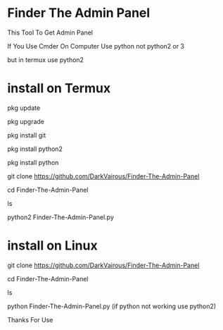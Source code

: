 # Finder The Admin Panel

This Tool To Get Admin Panel

If You Use Cmder On Computer Use python not python2 or 3

but in termux use python2

# install on Termux
pkg update

pkg upgrade

pkg install git

pkg install python2

pkg install python

git clone https://github.com/DarkVairous/Finder-The-Admin-Panel

cd Finder-The-Admin-Panel

ls

python2 Finder-The-Admin-Panel.py

# install on Linux

git clone https://github.com/DarkVairous/Finder-The-Admin-Panel

cd Finder-The-Admin-Panel

ls

python Finder-The-Admin-Panel.py (if python not working use python2)

Thanks For Use
